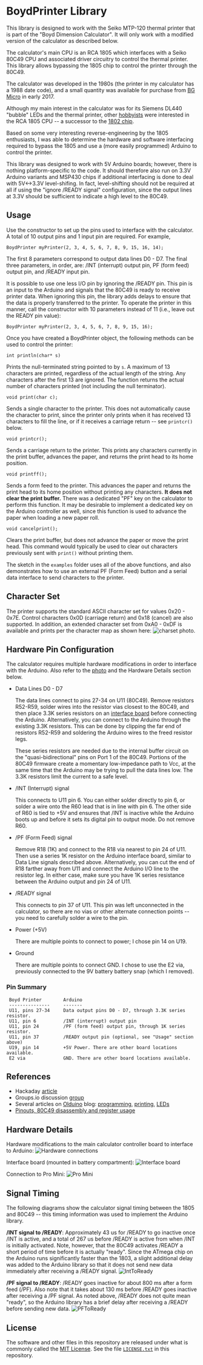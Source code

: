 BoydPrinter Library
====================

This library is designed to work with the Seiko MTP-120 thermal printer
that is part of the "Boyd Dimension Calculator". It will only work with
a modified version of the calculator as described below.

The  calculator's main CPU is an RCA 1805 which interfaces with a Seiko
80C49 CPU and associated driver circuitry to control the thermal printer.
This library allows bypassing the 1805 chip to control the printer
through the 80C49.

The calculator was developed in the 1980s (the printer in my calculator
has a 1988 date code), and a small quantity was available for purchase
from [BG Micro](http://www.bgmicro.com) in early 2017.

Although my main interest in the calculator was for its Siemens DL440 "bubble"
LEDs and the thermal printer, other [hobbyists](https://groups.io/g/cosmacelf/topic/30342705)
were interested in the RCA 1805 CPU -- a successor to the [1802 chip](https://en.wikipedia.org/wiki/RCA_1802).

Based on some very interesting reverse-engineering by the 1805 enthusiasts,
I was able to determine the hardware and software interfacing required to
bypass the 1805 and use a (more easily programmed) Arduino to control the
printer.

This library was designed to work with 5V Arduino boards; however, there is
nothing platform-specific to the code. It should therefore also run on
3.3V Arduino variants and MSP430 chips if additional interfacing is done to
deal with 5V<->3.3V level-shifing. In fact, level-shifting should not be
required at all if using the "ignore /READY signal" configuration, since the
output lines at 3.3V should be sufficient to indicate a high level to the 80C49.

Usage
-----

Use the constructor to set up the pins used to interface with the calculator.
A total of 10 output pins and 1 input pin are required. For example,

    BoydPrinter myPrinter(2, 3, 4, 5, 6, 7, 8, 9, 15, 16, 14);

The first 8 parameters correspond to output data lines D0 - D7. The final
three parameters, in order, are: /INT (interrupt) output pin, PF (form feed) output pin, and
/READY input pin.

It is possible to use one less I/O pin by ignoring the /READY pin. This pin is
an input to the Arduino and signals that the 80C49 is ready to receive
printer data. When ignoring this pin, the library adds delays to ensure that the data is properly transferred to the printer. To operate the printer in this manner, call the constructor with 10 parameters instead of 11 (i.e., leave out the READY pin value):

    BoydPrinter myPrinter(2, 3, 4, 5, 6, 7, 8, 9, 15, 16);

Once you have created a BoydPrinter object, the following methods can be
used to control the printer:

    int println(char* s)
  Prints the null-terminated string pointed to by `s`.
  A maximum of 13 characters are printed, regardless of the actual length of the string. Any characters after the first 13 are ignored. The function returns the actual number of characters printed (not including the null terminator).

    void print(char c);
  Sends a single character to the printer. This does not automatically cause the character to print, since the printer only prints when it has received 13 characters to fill the line, or if it receives a carriage return -- see `printcr()` below.

    void printcr();
  Sends a carriage return to the printer. This prints any characters currently in the print buffer, advances the paper, and returns the print head to its home position.

    void printff();
  Sends a form feed to the printer. This advances the paper and returns the print head to its home position without printing any characters. **It does not clear the print buffer.** There was a dedicated "PF" key on the calculator to perform this function. It may be desirable to implement a dedicated key on the Arduino controller as well, since this function is used to advance the paper when loading a new paper roll.

    void cancelprint();
  Clears the print buffer, but does not advance the paper or move the print head. This command would typically be used to clear out characters previously sent with `print()` without printing them.

  The sketch in the `examples` folder uses all of the above functions, and also demonstrates how to use an external PF (Form Feed) button and a serial data interface to send characters to the printer.

Character Set
-------------
The printer supports the standard ASCII character set for values 0x20 - 0x7E.
Control characters 0x0D (carriage return) and 0x18 (cancel) are also supported.
In addition, an extended character set from 0xA0 - 0xDF is available and prints
per the character map as shown here: ![charset photo](extras/jpg/ExtendedChars.jpg).

Hardware Pin Configuration
--------------------------
The calculator requires multiple hardware modifications in order to interface with the Arduino. Also refer to the [photo](extras/jpg/BoydWiring.jpg) and the Hardware Details section below.

+ Data Lines D0 - D7

   The data lines connect to pins 27-34 on U11 (80C49). Remove resistors R52-R59, solder wires into the resistor vias closest to the 80C49, and then place 3.3K series resistors on an [interface board](extras/jpg/InterfaceBoard.jpg) before connecting the Arduino. Alternatively, you can connect to the  Arduino through the existing 3.3K resistors. This can be done by clipping the far end of resistors R52-R59 and soldering the Arduino wires to the freed resistor legs.

   These series resistors are needed due to the internal buffer circuit on the "quasi-bidirectional" pins on Port 1 of the 80C49. Portions of the 80C49 firmware create a momentary low-impedance path to Vcc, at the same time that the Arduino may be trying to pull the data lines low. The 3.3K resistors limit the current to a safe level.

+ /INT (Interrupt) signal

   This connects to U11 pin 6. You can either solder directly to pin 6, or  solder a wire onto the R60 lead that is in line with pin 6. The other side of R60 is tied to +5V and ensures that /INT is inactive while the Arduino boots up and before it sets its digital pin to output mode. Do not remove R60.

+ /PF (Form Feed) signal

   Remove R18 (1K) and connect to the R18 via nearest to pin 24 of U11. Then use a series 1K resistor on the Arduino interface board, similar to Data Line signals described above. Alternatively, you can cut the end of R18 farther away from U11 and connect the Arduino I/O line to the resistor leg. In either case, make sure you have 1K series resistance between the Arduino output and pin 24 of U11.

+ /READY signal

   This connects to pin 37 of U11. This pin was left unconnected in the calculator, so there are no vias or other alternate connection points -- you need to carefully solder a wire to the pin.

+ Power (+5V)

   There are multiple points to connect to power; I chose pin 14 on U19.

+ Ground

   There are multiple points to connect GND. I chose to use the E2 via, previously connected to the 9V battery battery snap (which I removed).

### Pin Summary ###

     Boyd Printer        Arduino
     ---------------     -------
     U11, pins 27-34     Data output pins D0 - D7, through 3.3K series resistor.
     U11, pin 6          /INT (interrupt) output pin
     U11, pin 24         /PF (form feed) output pin, through 1K series resistor.
     U11, pin 37         /READY output pin (optional, see "Usage" section above)
     U19, pin 14         +5V Power. There are other board locations available.
     E2 via              GND. There are other board locations available.

References
----------
+ Hackaday [article](https://hackaday.com/2017/07/11/cosmac-elf-calculator-gets-new-firmware/#more-264530)
+ Groups.io discussion [group](https://groups.io/g/cosmacelf/topic/30342705)
+ Several articles on [Olduino](https://olduino.wordpress.com) blog: [programming](https://olduino.wordpress.com/2017/04/15/reprogramming-an-1805-based-calculator-in-c/), [printing](https://olduino.wordpress.com/2017/11/05/printing-on-the-boyd-calculator/), [LEDs](https://olduino.wordpress.com/2018/01/24/ugly-but-it-works-segment-addressing-on-the-boyd/)
+ [Pinouts, 80C49 disassembly and register usage](https://github.com/Tek4/COSMAC-Boyd-Calculator)

Hardware Details
----------------
Hardware modifications to the main calculator controller board to interface to Arduino:
![Hardware connections](extras/jpg/BoydWiring.jpg)

Interface board (mounted in battery compartment):
![Interface board](extras/jpg/InterfaceBoard.jpg)

Connection to Pro Mini:
![Pro Mini](extras/jpg/ProMini.jpg)

Signal Timing
-------------
The following diagrams show the calculator signal timing between the 1805 and 80C49 -- this timing information was used to implement the Arduino library.

**/INT signal to /READY**: Approximately 43 us for /READY to go inactive once /INT is active, and a total of 267 us before /READY is active from when /INT is initially activated. Note, however, that the 80C49 activates /READY a short period of time before it is actually "ready". Since the ATmega chip on the Arduino runs significantly faster than the 1803, a slight additional delay was added to the Arduino library so that it does not send new data immediately after receiving a /READY signal. ![IntToReady](extras/jpg/IntToReadyTiming.jpg)

**/PF signal to /READY**: /READY goes inactive for about 800 ms after a form feed (/PF). Also note that it takes about 130 ms before /READY goes inactive after receiving a /PF signal. As noted above, /READY does not quite mean "ready", so the Arduino library has a brief delay after receiving a /READY before sending new data. ![PFToReady](extras/jpg/PFtoReadyTiming.jpg)

License
-------
The software and other files in this repository are released under what is commonly called the [MIT License][100]. See the file [`LICENSE.txt`][101] in this repository.

[100]: https://choosealicense.com/licenses/mit/
[101]: ./LICENSE.txt
